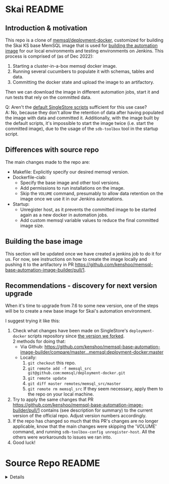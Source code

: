 # Skai README

## Introduction & motivation 
This repo is a clone of [memsql/deployment-docker](https://github.com/memsql/deployment-docker), customized for building the Skai KS base MemSQL image that is used for [building the automation image](https://jenkins-prod-search.internalk.com/job/automation-tests-db-upload/) for our local environments and testing environments on Jenkins. This process is comprised of (as of Dec 2022):
1. Starting a cluster-in-a-box memsql docker image.
2. Running several cucumbers to populate it with schemas, tables and data.
3. Committing the docker state and upload the image to an artifactory.

Then we can download the image in different automation jobs, start it and run tests that rely on the committed data.

Q: Aren't the [default SingleStore scripts](https://github.com/memsql/deployment-docker) sufficient for this use case?  
A: No, because they don't allow the retention of data after having populated the image with data and committed it.
Additionally, with the image built by the default scripts, it's impossible to start the image twice (i.e. start the committed image), due to the usage of the `sdb-toolbox` tool in the startup script.

## Differences with source repo
The main changes made to the repo are:
* Makefile: Explicitly specify our desired memsql version.
* Dockerfile-ciab: 
  * Specify the base image and other tool versions.
  * Add permissions to run installations on the image.
  * Skip the `VOLUME` command, presumably to allow data retention on the image once we use it in our Jenkins automations.
* Startup: 
  * Unregister host, as it prevents the committed image to be started again as a new docker in automation jobs.
  * Add custom memsql variable values to reduce the final committed image size.
  
## Building the base image

This section will be updated once we have created a jenkins job to do it for us.
For now, see instructions on how to create the image locally and pushing it to the artifactory in PR https://github.com/kenshoo/memsql-base-automation-image-builder/pull/1.
  
## Recommendations - discovery for next version upgrade

When it's time to upgrade from 7.6 to some new version, one of the steps will be to create a new base image for Skai's automation environment.

I suggest trying it like this:
1. Check what changes have been made on SingleStore's `deployment-docker` scripts repository since [the version we forked](https://github.com/memsql/deployment-docker/tree/c8cdbebe123d456940dd5fcb22f3b094563ca40b).  
2 methods for doing that:
    * Via Github: https://github.com/kenshoo/memsql-base-automation-image-builder/compare/master...memsql:deployment-docker:master
    * Locally:
      1. `git checkout` this repo.
      1. `git remote add -f memsql_src git@github.com:memsql/deployment-docker.git`
      1. `git remote update`
      1. `git diff master remotes/memsql_src/master`
      1. `git remote rm memsql_src`
  If they seem necessary, apply them to the repo on your local machine.
3. Try to apply the same changes that PR https://github.com/kenshoo/memsql-base-automation-image-builder/pull/1 contains (see description for summary) to the current version of the official repo. Adjust version numbers accordingly.
4. If the repo has changed so much that this PR's changes are no longer applicable, know that the main changes were skipping the 'VOLUME' command, and running `sdb-toolbox-config unregister-host`. All the others were workarounds to issues we ran into.
5. Good luck!
  
# Source Repo README
<details>

# deployment-docker

This repository contains our official deployment Docker images for various products.
If you are interested in contributing, please read `CONTRIBUTING.md`.

| Image        | SingleStore Packages Installed                                    |
|--------------|-------------------------------------------------------------------|
| ciab         | singlestoredb-server, singlestoredb-studio, singlestoredb-toolbox |
| ciab-redhat  | singlestoredb-server, singlestoredb-studio, singlestoredb-toolbox |
| dynamic-node | (none)                                                            |
| node         | singlestoredb-server                                              |
| node-redhat  | singlestoredb-server                                              |
| tools        | singlestoredb-toolbox                                             |

# Running the Cluster in a Box image

To initialize a new cluster in a box:

```bash
docker run -i --init \
    --name singlestore-ciab \
    -e LICENSE_KEY=${LICENSE_KEY} \
    -e ROOT_PASSWORD=${ROOT_PASSWORD} \
    -p 3306:3306 -p 8080:8080 \
    singlestore/cluster-in-a-box
```

To manage your cluster in a box:

```bash
To start the container:
    docker start singlestore-ciab

To read logs from the container:
    docker logs singlestore-ciab

To stop the container (must be started):
    docker stop singlestore-ciab

To restart the container (must be started):
    docker restart singlestore-ciab

To remove the container (all data will be deleted):
    docker rm singlestore-ciab
```

# Automatically run SQL when Cluster in a Box initializes

If you want to automatically run SQL commands when creating a Cluster in a Box
container, you can mount a SQL file into the Docker container like so:

```bash
docker run -i --init \
    --name singlestore-ciab \
    -e LICENSE_KEY=${LICENSE_KEY} \
    -e ROOT_PASSWORD=${ROOT_PASSWORD} \
    -v /PATH/TO/INIT.SQL:/init.sql \
    -p 3306:3306 -p 8080:8080 \
    singlestore/cluster-in-a-box
```

**Replace `/PATH/TO/INIT.SQL` with a valid path on your machine to the SQL file
you want to run when initializing Cluster in a Box.**

# Enable the HTTP API or External Functions

The [HTTP API][httpapi] and [External Functions][extfunc] features can be enabled when you create the container via passing environment variables.

**HTTP API:**

Add the following flags to your `docker run` command:

```bash
    -e HTTP_API=ON -p 9000:9000
```

By default, the HTTP API runs on port 9000. If you want to use a different port you can instead run:

```bash
    -e HTTP_API=ON -e HTTP_API_PORT=$PORT -p $PORT:$PORT
```

**External Functions:**

Add the following flag to your `docker run` command:

```bash
    -e EXTERNAL_FUNCTIONS=ON
```

[httpapi]: https://docs.singlestore.com/db/latest/en/reference/http-api.html
[extfunc]: https://docs.singlestore.com/db/latest/en/reference/sql-reference/procedural-sql-reference/create--or-replace--external-function.html
</details>
